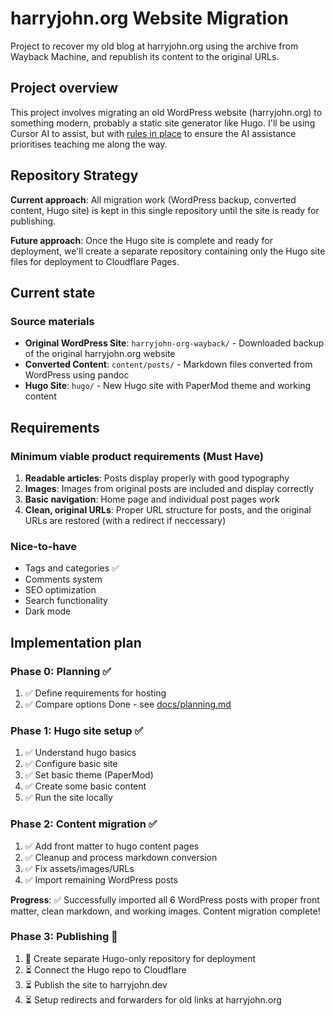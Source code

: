 # harryjohn.org Website Migration

Project to recover my old blog at harryjohn.org using the archive from Wayback Machine, and republish its content to the original URLs.

## Project overview

This project involves migrating an old WordPress website (harryjohn.org) to something modern, probably a static site generator like Hugo. I'll be using Cursor AI to assist, but with [rules in place](.cursor/rules/learning-guidelines.mdc) to ensure the AI assistance prioritises teaching me along the way.

## Repository Strategy

**Current approach**: All migration work (WordPress backup, converted content, Hugo site) is kept in this single repository until the site is ready for publishing.

**Future approach**: Once the Hugo site is complete and ready for deployment, we'll create a separate repository containing only the Hugo site files for deployment to Cloudflare Pages.

## Current state

### Source materials
- **Original WordPress Site**: `harryjohn-org-wayback/` - Downloaded backup of the original harryjohn.org website
- **Converted Content**: `content/posts/` - Markdown files converted from WordPress using pandoc
- **Hugo Site**: `hugo/` - New Hugo site with PaperMod theme and working content

## Requirements

### Minimum viable product requirements (Must Have)
1. **Readable articles**: Posts display properly with good typography
2. **Images**: Images from original posts are included and display correctly
3. **Basic navigation**: Home page and individual post pages work
4. **Clean, original URLs**: Proper URL structure for posts, and the original URLs are restored (with a redirect if neccessary)

### Nice-to-have
- Tags and categories ✅
- Comments system
- SEO optimization
- Search functionality
- Dark mode

## Implementation plan

### Phase 0: Planning ✅
1. ✅ Define requirements for hosting
2. ✅ Compare options 
Done - see [docs/planning.md](docs/planning.md)

### Phase 1: Hugo site setup ✅
1. ✅ Understand hugo basics
2. ✅ Configure basic site
3. ✅ Set basic theme (PaperMod)
4. ✅ Create some basic content
5. ✅ Run the site locally

### Phase 2: Content migration ✅
1. ✅ Add front matter to hugo content pages
2. ✅ Cleanup and process markdown conversion
3. ✅ Fix assets/images/URLs
4. ✅ Import remaining WordPress posts

**Progress**: ✅ Successfully imported all 6 WordPress posts with proper front matter, clean markdown, and working images. Content migration complete!

### Phase 3: Publishing 🔄
1. 🔄 Create separate Hugo-only repository for deployment
2. ⏳ Connect the Hugo repo to Cloudflare
3. ⏳ Publish the site to harryjohn.dev
4. ⏳ Setup redirects and forwarders for old links at harryjohn.org
